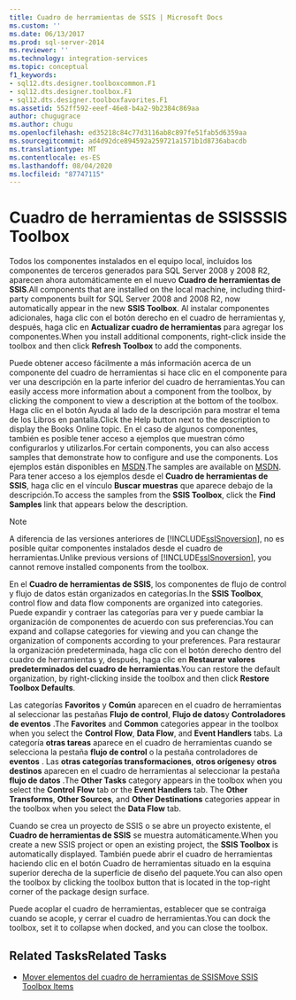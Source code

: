 ```yaml
---
title: Cuadro de herramientas de SSIS | Microsoft Docs
ms.custom: ''
ms.date: 06/13/2017
ms.prod: sql-server-2014
ms.reviewer: ''
ms.technology: integration-services
ms.topic: conceptual
f1_keywords:
- sql12.dts.designer.toolboxcommon.F1
- sql12.dts.designer.toolbox.F1
- sql12.dts.designer.toolboxfavorites.F1
ms.assetid: 552ff592-eeef-46e8-b4a2-9b2384c869aa
author: chugugrace
ms.author: chugu
ms.openlocfilehash: ed35218c84c77d3116ab8c897fe51fab5d6359aa
ms.sourcegitcommit: ad4d92dce894592a259721a1571b1d8736abacdb
ms.translationtype: MT
ms.contentlocale: es-ES
ms.lasthandoff: 08/04/2020
ms.locfileid: "87747115"
---
```

# <a name="ssis-toolbox"></a><span data-ttu-id="632ee-102">Cuadro de herramientas de SSIS</span><span class="sxs-lookup"><span data-stu-id="632ee-102">SSIS Toolbox</span></span>
  <span data-ttu-id="632ee-103">Todos los componentes instalados en el equipo local, incluidos los componentes de terceros generados para SQL Server 2008 y 2008 R2, aparecen ahora automáticamente en el nuevo **Cuadro de herramientas de SSIS**.</span><span class="sxs-lookup"><span data-stu-id="632ee-103">All components that are installed on the local machine, including third-party components built for SQL Server 2008 and 2008 R2, now automatically appear in the new **SSIS Toolbox**.</span></span> <span data-ttu-id="632ee-104">Al instalar componentes adicionales, haga clic con el botón derecho en el cuadro de herramientas y, después, haga clic en **Actualizar cuadro de herramientas** para agregar los componentes.</span><span class="sxs-lookup"><span data-stu-id="632ee-104">When you install additional components, right-click inside the toolbox and then click **Refresh Toolbox** to add the components.</span></span>  
  
 <span data-ttu-id="632ee-105">Puede obtener acceso fácilmente a más información acerca de un componente del cuadro de herramientas si hace clic en el componente para ver una descripción en la parte inferior del cuadro de herramientas.</span><span class="sxs-lookup"><span data-stu-id="632ee-105">You can easily access more information about a component from the toolbox, by clicking the component to view a description at the bottom of the toolbox.</span></span> <span data-ttu-id="632ee-106">Haga clic en el botón Ayuda al lado de la descripción para mostrar el tema de los Libros en pantalla.</span><span class="sxs-lookup"><span data-stu-id="632ee-106">Click the Help button next to the description to display the Books Online topic.</span></span> <span data-ttu-id="632ee-107">En el caso de algunos componentes, también es posible tener acceso a ejemplos que muestran cómo configurarlos y utilizarlos.</span><span class="sxs-lookup"><span data-stu-id="632ee-107">For certain components, you can also access samples that demonstrate how to configure and use the components.</span></span> <span data-ttu-id="632ee-108">Los ejemplos están disponibles en [MSDN](https://go.microsoft.com/fwlink/?LinkId=259189).</span><span class="sxs-lookup"><span data-stu-id="632ee-108">The samples are available on [MSDN](https://go.microsoft.com/fwlink/?LinkId=259189).</span></span> <span data-ttu-id="632ee-109">Para tener acceso a los ejemplos desde el **Cuadro de herramientas de SSIS**, haga clic en el vínculo **Buscar muestras** que aparece debajo de la descripción.</span><span class="sxs-lookup"><span data-stu-id="632ee-109">To access the samples from the **SSIS Toolbox**, click the **Find Samples** link that appears below the description.</span></span>  
  
> [!NOTE]  
>  <span data-ttu-id="632ee-110">A diferencia de las versiones anteriores de [!INCLUDE[ssISnoversion](../includes/ssisnoversion-md.md)], no es posible quitar componentes instalados desde el cuadro de herramientas.</span><span class="sxs-lookup"><span data-stu-id="632ee-110">Unlike previous versions of [!INCLUDE[ssISnoversion](../includes/ssisnoversion-md.md)], you cannot remove installed components from the toolbox.</span></span>  
  
 <span data-ttu-id="632ee-111">En el **Cuadro de herramientas de SSIS**, los componentes de flujo de control y flujo de datos están organizados en categorías.</span><span class="sxs-lookup"><span data-stu-id="632ee-111">In the **SSIS Toolbox**, control flow and data flow components are organized into categories.</span></span>  <span data-ttu-id="632ee-112">Puede expandir y contraer las categorías para ver y puede cambiar la organización de componentes de acuerdo con sus preferencias.</span><span class="sxs-lookup"><span data-stu-id="632ee-112">You can expand and collapse categories for viewing and you can change the organization of components according to your preferences.</span></span>  <span data-ttu-id="632ee-113">Para restaurar la organización predeterminada, haga clic con el botón derecho dentro del cuadro de herramientas y, después, haga clic en **Restaurar valores predeterminados del cuadro de herramientas**.</span><span class="sxs-lookup"><span data-stu-id="632ee-113">You can restore the default organization, by right-clicking inside the toolbox and then click **Restore Toolbox Defaults**.</span></span>  
  
 <span data-ttu-id="632ee-114">Las categorías **Favoritos** y **Común** aparecen en el cuadro de herramientas al seleccionar las pestañas **Flujo de control**, **Flujo de datos**y **Controladores de eventos** .</span><span class="sxs-lookup"><span data-stu-id="632ee-114">The **Favorites** and **Common** categories appear in the toolbox when you select the **Control Flow**, **Data Flow**, and **Event Handlers** tabs.</span></span> <span data-ttu-id="632ee-115">La categoría **otras tareas** aparece en el cuadro de herramientas cuando se selecciona la pestaña **flujo de control** o la pestaña controladores de **eventos** . Las **otras categorías transformaciones**, **otros orígenes**y **otros destinos** aparecen en el cuadro de herramientas al seleccionar la pestaña **flujo de datos** .</span><span class="sxs-lookup"><span data-stu-id="632ee-115">The **Other Tasks** category appears in the toolbox when you select the **Control Flow** tab or the **Event Handlers** tab. The **Other Transforms**, **Other Sources**, and **Other Destinations** categories appear in the toolbox when you select the **Data Flow** tab.</span></span>  
  
 <span data-ttu-id="632ee-116">Cuando se crea un proyecto de SSIS o se abre un proyecto existente, el **Cuadro de herramientas de SSIS** se muestra automáticamente.</span><span class="sxs-lookup"><span data-stu-id="632ee-116">When you create a new SSIS project or open an existing project, the **SSIS Toolbox** is automatically displayed.</span></span> <span data-ttu-id="632ee-117">También puede abrir el cuadro de herramientas haciendo clic en el botón Cuadro de herramientas situado en la esquina superior derecha de la superficie de diseño del paquete.</span><span class="sxs-lookup"><span data-stu-id="632ee-117">You can also open the toolbox by clicking the toolbox button that is located in the top-right corner of the package design surface.</span></span>  
  
 <span data-ttu-id="632ee-118">Puede acoplar el cuadro de herramientas, establecer que se contraiga cuando se acople, y cerrar el cuadro de herramientas.</span><span class="sxs-lookup"><span data-stu-id="632ee-118">You can dock the toolbox, set it to collapse when docked, and you can close the toolbox.</span></span>  
  
## <a name="related-tasks"></a><span data-ttu-id="632ee-119">Related Tasks</span><span class="sxs-lookup"><span data-stu-id="632ee-119">Related Tasks</span></span>  
  
-   [<span data-ttu-id="632ee-120">Mover elementos del cuadro de herramientas de SSIS</span><span class="sxs-lookup"><span data-stu-id="632ee-120">Move SSIS Toolbox Items</span></span>](../../2014/integration-services/move-ssis-toolbox-items.md)  
  
  
